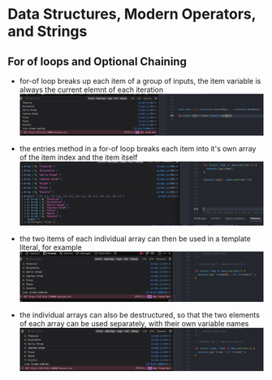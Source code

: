 # Data Structures, Modern Operators, and Strings
## For of loops and Optional Chaining

- for-of loop breaks up each item of a group of inputs, the item variable is always the current elemnt of each iteration
![alt](../images/09-data-structures/0904-for-of-and-optional-chaining/2023-04-14-1.png)

- the entries method in a for-of loop breaks each item into it's own array of the item index and the item itself
![alt](../images/09-data-structures/0904-for-of-and-optional-chaining/2023-04-14-2a.png)

- the two items of each individual array can then be used in a template literal, for example
![alt](../images/09-data-structures/0904-for-of-and-optional-chaining/2023-04-14-2b.png)

- the individual arrays can also be destructured, so that the two elements of each array can be used separately, with their own variable names
![alt](../images/09-data-structures/0904-for-of-and-optional-chaining/2023-04-14-2c.png)
